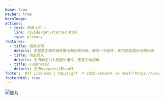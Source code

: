 ```yaml
---
home: true
navbar: true
heroImage: 
actions:
  - text: 快速上手 →
    link: /guide/get-started.html
    type: primary
features:
  - title: 组件示例
    details: 无需重复编写组件展示和示例代码，编写一次组件，即可动态展示示例代码
  - title: 动态引入
    details: 支持动态引入配置的组件，无需手动加载
  - title: vuepress2
    details: 支持vuepress2和vue3
footer:  MIT Licensed | Copyright  © 2022-present <a href="https://beian.miit.gov.cn" target="_blank">湘ICP备18020462号-1</a>
footerHtml: true
---
```

![图片](/img/cherry_tree.gif)